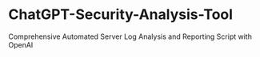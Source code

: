 # ChatGPT-Security-Analysis-Tool
Comprehensive Automated Server Log Analysis and Reporting Script with OpenAI
